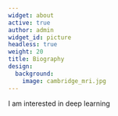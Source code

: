 ```yaml
---
widget: about
active: true
author: admin
widget_id: picture
headless: true
weight: 20
title: Biography
design:
  background:
    image: cambridge_mri.jpg
---
```

I am interested in deep learning